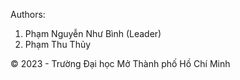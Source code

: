 Authors:
1. Phạm Nguyễn Như Bình (Leader)
2. Phạm Thu Thủy

© 2023 - Trường Đại học Mở Thành phố Hồ Chí Minh
